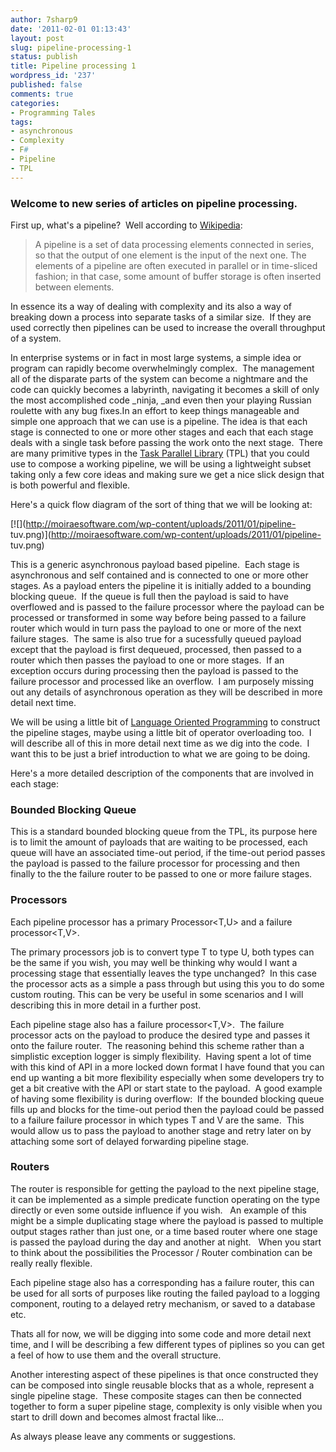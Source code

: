 ```yaml
---
author: 7sharp9
date: '2011-02-01 01:13:43'
layout: post
slug: pipeline-processing-1
status: publish
title: Pipeline processing 1
wordpress_id: '237'
published: false
comments: true
categories:
- Programming Tales
tags:
- asynchronous
- Complexity
- F#
- Pipeline
- TPL
---
```


### Welcome to new series of articles on pipeline processing.

First up, what's a pipeline?  Well according to
[Wikipedia](http://en.wikipedia.org/wiki/Pipeline_(computing)):

> A pipeline is a set of data processing elements connected in series, so that
the output of one element is the input of the next one. The elements of a
pipeline are often executed in parallel or in time-sliced fashion; in that
case, some amount of buffer storage is often inserted between elements.

In essence its a way of dealing with complexity and its also a way of breaking
down a process into separate tasks of a similar size.  If they are used
correctly then pipelines can be used to increase the overall throughput of a
system.

In enterprise systems or in fact in most large systems, a simple idea or
program can rapidly become overwhelmingly complex.  The management all of the
disparate parts of the system can become a nightmare and the code can quickly
becomes a labyrinth, navigating it becomes a skill of only the most
accomplished code _ninja, _and even then your playing Russian roulette with
any bug fixes.In an effort to keep things manageable and simple one approach
that we can use is a pipeline. The idea is that each stage is connected to one
or more other stages and each that each stage deals with a single task before
passing the work onto the next stage.  There are many primitive types in the
[Task Parallel Library](http://msdn.microsoft.com/en-us/library/dd460717.aspx)
(TPL) that you could use to compose a working pipeline, we will be using a
lightweight subset taking only a few core ideas and making sure we get a nice
slick design that is both powerful and flexible.

Here's a quick flow diagram of the sort of thing that we will be looking at:

[![](http://moiraesoftware.com/wp-content/uploads/2011/01/pipeline-
tuv.png)](http://moiraesoftware.com/wp-content/uploads/2011/01/pipeline-
tuv.png)

This is a generic asynchronous payload based pipeline.  Each stage is
asynchronous and self contained and is connected to one or more other stages.
As a payload enters the pipeline it is initially added to a bounding blocking
queue.  If the queue is full then the payload is said to have overflowed and
is passed to the failure processor where the payload can be processed or
transformed in some way before being passed to a failure router which would in
turn pass the payload to one or more of the next failure stages.  The same is
also true for a sucessfully queued payload except that the payload is first
dequeued, processed, then passed to a router which then passes the payload to
one or more stages.  If an exception occurs during processing then the payload
is passed to the failure processor and processed like an overflow.  I am
purposely missing out any details of asynchronous operation as they will be
described in more detail next time.

We will be using a little bit of [Language Oriented
Programming](http://tomasp.net/blog/fsharp-iv-lang.aspx) to construct the
pipeline stages, maybe using a little bit of operator overloading too.  I will
describe all of this in more detail next time as we dig into the code.  I want
this to be just a brief introduction to what we are going to be doing.

Here's a more detailed description of the components that are involved in each
stage:

### Bounded Blocking Queue

This is a standard bounded blocking queue from the TPL, its purpose here is to
limit the amount of payloads that are waiting to be processed, each queue will
have an associated time-out period, if the time-out period passes the payload
is passed to the failure processor for processing and then finally to the the
failure router to be passed to one or more failure stages.

### Processors

Each pipeline processor has a primary Processor<T,U> and a failure
processor<T,V>.

The primary processors job is to convert type T to type U, both types can be
the same if you wish, you may well be thinking why would I want a processing
stage that essentially leaves the type unchanged?  In this case the processor
acts as a simple a pass through but using this you to do some custom routing.
This can be very be useful in some scenarios and I will describing this in
more detail in a further post.

Each pipeline stage also has a failure processor<T,V>.  The failure processor
acts on the payload to produce the desired type and passes it onto the failure
router.  The reasoning behind this scheme rather than a simplistic exception
logger is simply flexibility.  Having spent a lot of time with this kind of
API in a more locked down format I have found that you can end up wanting a
bit more flexibility especially when some developers try to get a bit creative
with the API or start state to the payload.  A good example of having some
flexibility is during overflow:  If the bounded blocking queue fills up and
blocks for the time-out period then the payload could be passed to a failure
failure processor in which types T and V are the same.  This would allow us to
pass the payload to another stage and retry later on by attaching some sort of
delayed forwarding pipeline stage.

### Routers

The router is responsible for getting the payload to the next pipeline stage,
it can be implemented as a simple predicate function operating on the type
directly or even some outside influence if you wish.   An example of this
might be a simple duplicating stage where the payload is passed to multiple
output stages rather than just one, or a time based router where one stage is
passed the payload during the day and another at night.   When you start to
think about the possibilities the Processor / Router combination can be really
really flexible.

Each pipeline stage also has a corresponding has a failure router, this can be
used for all sorts of purposes like routing the failed payload to a logging
component, routing to a delayed retry mechanism, or saved to a database etc.

Thats all for now, we will be digging into some code and more detail next
time, and I will be describing a few different types of piplines so you can
get a feel of how to use them and the overall structure.

Another interesting aspect of these pipelines is that once constructed they
can be composed into single reusable blocks that as a whole, represent a
single pipeline stage.  These composite stages can then be connected together
to form a super pipeline stage, complexity is only visible when you start to
drill down and becomes almost fractal like...

As always please leave any comments or suggestions.

